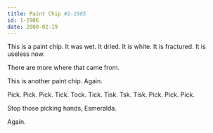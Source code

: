 ```yaml
---
title: Paint Chip #1-1985
id: 1-1986
date: 2000-02-19
---
```


This is a paint chip. It was wet. It dried. It is white. It is fractured. It is useless now.

There are more where that came from.

This is another paint chip. Again.

Pick. Pick. Pick. 
Tick. Tock. Tick. 
Tisk. Tsk. Tisk. 
Pick. Pick. Pick. 

Stop those picking hands, Esmeralda.

Again.